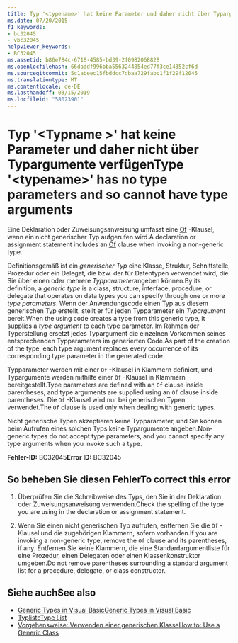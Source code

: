 ```yaml
---
title: Typ '<typename>' hat keine Parameter und daher nicht über Typargumente verfügen
ms.date: 07/20/2015
f1_keywords:
- bc32045
- vbc32045
helpviewer_keywords:
- BC32045
ms.assetid: b86e784c-6718-4585-bd39-2f0982068828
ms.openlocfilehash: 66daddf996bba5563244854ed77f3ce14352cf6d
ms.sourcegitcommit: 5c1abeec15fbddcc7dbaa729fabc1f1f29f12045
ms.translationtype: MT
ms.contentlocale: de-DE
ms.lasthandoff: 03/15/2019
ms.locfileid: "58023901"
---
```

# <a name="type-typename-has-no-type-parameters-and-so-cannot-have-type-arguments"></a><span data-ttu-id="31b4b-102">Typ '\<Typname >' hat keine Parameter und daher nicht über Typargumente verfügen</span><span class="sxs-lookup"><span data-stu-id="31b4b-102">Type '\<typename>' has no type parameters and so cannot have type arguments</span></span>
<span data-ttu-id="31b4b-103">Eine Deklaration oder Zuweisungsanweisung umfasst eine [Of](../../visual-basic/language-reference/statements/of-clause.md) -Klausel, wenn ein nicht generischer Typ aufgerufen wird.</span><span class="sxs-lookup"><span data-stu-id="31b4b-103">A declaration or assignment statement includes an [Of](../../visual-basic/language-reference/statements/of-clause.md) clause when invoking a non-generic type.</span></span>  
  
 <span data-ttu-id="31b4b-104">Definitionsgemäß ist ein *generischer Typ* eine Klasse, Struktur, Schnittstelle, Prozedur oder ein Delegat, die bzw. der für Datentypen verwendet wird, die Sie über einen oder mehrere *Typparameter*angeben können.</span><span class="sxs-lookup"><span data-stu-id="31b4b-104">By its definition, a *generic type* is a class, structure, interface, procedure, or delegate that operates on data types you can specify through one or more *type parameters*.</span></span> <span data-ttu-id="31b4b-105">Wenn der Anwendungscode einen Typ aus diesem generischen Typ erstellt, stellt er für jeden Typparameter ein *Typargument* bereit.</span><span class="sxs-lookup"><span data-stu-id="31b4b-105">When the using code creates a type from this generic type, it supplies a *type argument* to each type parameter.</span></span> <span data-ttu-id="31b4b-106">Im Rahmen der Typerstellung ersetzt jedes Typargument die einzelnen Vorkommen seines entsprechenden Typparameters im generierten Code.</span><span class="sxs-lookup"><span data-stu-id="31b4b-106">As part of the creation of the type, each type argument replaces every occurrence of its corresponding type parameter in the generated code.</span></span>  
  
 <span data-ttu-id="31b4b-107">Typparameter werden mit einer `Of` -Klausel in Klammern definiert, und Typargumente werden mithilfe einer `Of` -Klausel in Klammern bereitgestellt.</span><span class="sxs-lookup"><span data-stu-id="31b4b-107">Type parameters are defined with an `Of` clause inside parentheses, and type arguments are supplied using an `Of` clause inside parentheses.</span></span> <span data-ttu-id="31b4b-108">Die `Of` -Klausel wird nur bei generischen Typen verwendet.</span><span class="sxs-lookup"><span data-stu-id="31b4b-108">The `Of` clause is used only when dealing with generic types.</span></span>  
  
 <span data-ttu-id="31b4b-109">Nicht generische Typen akzeptieren keine Typparameter, und Sie können beim Aufrufen eines solchen Typs keine Typargumente angeben.</span><span class="sxs-lookup"><span data-stu-id="31b4b-109">Non-generic types do not accept type parameters, and you cannot specify any type arguments when you invoke such a type.</span></span>  
  
 <span data-ttu-id="31b4b-110">**Fehler-ID:** BC32045</span><span class="sxs-lookup"><span data-stu-id="31b4b-110">**Error ID:** BC32045</span></span>  
  
## <a name="to-correct-this-error"></a><span data-ttu-id="31b4b-111">So beheben Sie diesen Fehler</span><span class="sxs-lookup"><span data-stu-id="31b4b-111">To correct this error</span></span>  
  
1.  <span data-ttu-id="31b4b-112">Überprüfen Sie die Schreibweise des Typs, den Sie in der Deklaration oder Zuweisungsanweisung verwenden.</span><span class="sxs-lookup"><span data-stu-id="31b4b-112">Check the spelling of the type you are using in the declaration or assignment statement.</span></span>  
  
2.  <span data-ttu-id="31b4b-113">Wenn Sie einen nicht generischen Typ aufrufen, entfernen Sie die `Of` -Klausel und die zugehörigen Klammern, sofern vorhanden.</span><span class="sxs-lookup"><span data-stu-id="31b4b-113">If you are invoking a non-generic type, remove the `Of` clause and its parentheses, if any.</span></span> <span data-ttu-id="31b4b-114">Entfernen Sie keine Klammern, die eine Standardargumentliste für eine Prozedur, einen Delegaten oder einen Klassenkonstruktor umgeben.</span><span class="sxs-lookup"><span data-stu-id="31b4b-114">Do not remove parentheses surrounding a standard argument list for a procedure, delegate, or class constructor.</span></span>  
  
## <a name="see-also"></a><span data-ttu-id="31b4b-115">Siehe auch</span><span class="sxs-lookup"><span data-stu-id="31b4b-115">See also</span></span>

- [<span data-ttu-id="31b4b-116">Generic Types in Visual Basic</span><span class="sxs-lookup"><span data-stu-id="31b4b-116">Generic Types in Visual Basic</span></span>](../../visual-basic/programming-guide/language-features/data-types/generic-types.md)
- [<span data-ttu-id="31b4b-117">Typliste</span><span class="sxs-lookup"><span data-stu-id="31b4b-117">Type List</span></span>](../../visual-basic/language-reference/statements/type-list.md)
- [<span data-ttu-id="31b4b-118">Vorgehensweise: Verwenden einer generischen Klasse</span><span class="sxs-lookup"><span data-stu-id="31b4b-118">How to: Use a Generic Class</span></span>](../../visual-basic/programming-guide/language-features/data-types/how-to-use-a-generic-class.md)
